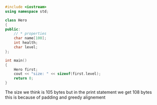 ```cpp
#include <iostream>
using namespace std;

class Hero
{
public:
    // * properties
    char name[100];
    int health;
    char level;
};

int main()
{
    Hero first;
    cout << "size: " << sizeof(first.level);
    return 0;
}
```
The size we think is 105 bytes but in the print statement we get 108 bytes this is because of padding and greedy alignement